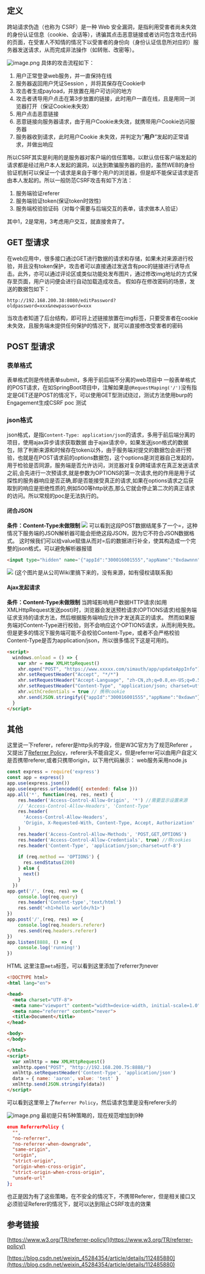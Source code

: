 ## 定义
跨站请求伪造（也称为 CSRF）是一种 Web 安全漏洞，是指利用受害者尚未失效的身份认证信息（cookie、会话等），诱骗其点击恶意链接或者访问包含攻击代码的页面，在受害人不知情的情况下以受害者的身份向（身份认证信息所对应的）服务器发送请求，从而完成非法操作（如转账、改密等）。

![image.png](.//CSRF.assets/2023_05_19_10_43_49_FQdYn62i.png)
具体的攻击流程如下：

1. 用户正常登录web服务，并一直保持在线
2. 服务器返回用户凭证Session ，并将其保存在Cookie中
3. 攻击者生成payload，并放置在用户可访问的地方
4. 攻击者诱导用户点击在第3步放置的链接，此时用户一直在线，且是用同一浏览器打开（保证Cookie未失效）
5. 用户点击恶意链接
6. 恶意链接向服务器请求，由于用户Cookie未失效，就携带用户Cookie访问服务器
7. 服务器收到请求，此时用户Cookie 未失效，并判定为“**用户**”发起的正常请求，并做出响应

所以CSRF其实是利用的是服务器对客户端的信任策略，以默认信任客户端发起的请求都是经过用户本人发起的漏洞，以达到欺骗服务器的目的，虽然WEB的身份验证机制可以保证一个请求是来自于哪个用户的浏览器，但是却不能保证请求是否由本人发起的。所以一般防范CSRF攻击有如下方法：

1. 服务端验证referer
2. 服务端验证token(保证token时效性)
3. 服务端校验验证码（对每个需要与后端交互的表单，请求做本人验证）

其中1，2是常用，3考虑用户交互，就直接舍弃了。
## GET 型请求
在web应用中，很多接口通过GET进行数据的请求和存储，如果未对来源进行校验，并且没有token保护，攻击者可以直接通过发送含有poc的链接进行诱导点击。此外，亦可以通过评论区或类似功能处发布图片，通过修改img地址的方式保存至页面，用户访问便会进行自动加载造成攻击。
假如存在修改密码的场景，发送的数据包如下：
```
http://192.168.200.38:8080/editPassword?oldpassword=xxx&newpassword=xxx
```
当攻击者知道了后台结构，即可将上述链接放置在img标签，只要受害者在cookie未失效，且服务端未提供任何保护的情况下，就可以直接修改受害者的密码
## POST 型请求
### 表单格式
表单格式则是传统表单submit，多用于前后端不分离的web项目中
一般表单格式的POST请求，在如SpringBoot项目中，注解如果是`@RequestMaping('/')`没有指定是GET还是POST的情况下，可以使用GET型测试绕过，测试方法使用burp的Engagement生成CSRF poc 测试
### json格式
json格式，是指`Content-Type: application/json`的请求，多用于前后端分离的项目，使用ajax异步请求获取数据
由于ajax请求中，如果发送json格式的数据包，除了判断来源和时候存在token以外，由于服务端对提交的数据包会进行预验，也就是在POST请求前的options数据包，这个options是浏览器自己发起的，用于检验是否同源，服务端是否允许访问，浏览器对复杂跨域请求在真正发送请求之前,会先进行一次预请求,就是参数为OPTIONS的第一次请求,他的作用是用于试探性的服务器响应是否正确,即是否能接受真正的请求,如果在options请求之后获取到的响应是拒绝性质的,例如500等http状态,那么它就会停止第二次的真正请求的访问。所以常规的poc是无法执行的。
#### 闭合JSON
**条件：Content-Type未做限制**
![](.//CSRF.assets/2023_05_19_10_43_50_sYiBq9S2.png)
可以看到这段POST数据结尾多了一个=，这种情况下服务端的JSON解析器可能会拒绝这段JSON，因为它不符合JSON数据格式。 这时候我们可以给value赋值从而对=后的数据进行补全，使其构造成一个完整的json格式，可以避免解析器报错
```html
<input type="hidden" name='{"appId":"300016001555","appName":"0xdawnnn","test":"' value='test"}' />
```
![](.//CSRF.assets/2023_05_19_10_43_50_7cBrYKua.png)
(这个图片是从公司Wiki里搞下来的，没有来源，如有侵权请联系我)
#### Ajax发起请求
**条件：Content-Type未做限制**
当跨域影响用户数据HTTP请求(如用XMLHttpRequest发送post)时，浏览器会发送预检请求(OPTIONS请求)给服务端征求支持的请求方法，然后根据服务端响应允许才发送真正的请求。 然而如果服务端对Content-Type进行校验，则不会响应这个OPTIONS请求，从而利用失败。但是更多的情况下服务端可能不会校验Content-Type，或者不会严格校验Content-Type是否为application/json，所以很多情况下这是可用的。
```html
<script>
  windows.onload = () => {
    var xhr = new XMLHttpRequest()
    xhr.open("POST", "https://www.xxxxx.com/simauth/app/updateAppInfo")
    xhr.setRequestHeader("Accept", "*/*")
    xhr.setRequestHeader("Accept-Language", "zh-CN,zh;q=0.8,en-US;q=0.5,en;q=0.3")
    xhr.setRequestHeader("Content-Type", "application/json; charset=utf-8")
    xhr.withCredentials = true // 携带cookie
    xhr.send(JSON.stringify({"appId":"300016001555","appName":"0xdawn"})
  }
</script>
```

## 其他
这里说一下referer，referer是http头的字段，但是W3C官方为了规范Referer ，又提出了[Referrer Policy](https://www.w3.org/TR/referrer-policy/)，referer头不能自定义，但是referrer可以由用户自定义是否携带referer,或者只携带origin，以下用代码展示：
web服务采用node.js
```javascript
const express = require('express')
const app = express()
app.use(express.json())
app.use(express.urlencoded({ extended: false }))
app.all('*', function(req, res, next) {
    res.header('Access-Control-Allow-Origin', '*') //需要显示设置来源
    // 'Access-Control-Allow-Headers', 'Content-Type'
    res.header(
      'Access-Control-Allow-Headers',
      'Origin, X-Requested-With, Content-Type, Accept, Authorization'
    )
    res.header('Access-Control-Allow-Methods', 'POST,GET,OPTIONS')
    res.header('Access-Control-Allow-Credentials', true) //带cookies
    res.header('Content-Type', 'application/json;charset=utf-8')
  
    if (req.method == 'OPTIONS') {
      res.sendStatus(200)
    } else {
      next()
    }
  })
app.get('/', (req, res) => {
    console.log(req.query)
    res.header('Content-type','text/html')
    res.send('<h1>hello world</h1>')
})
app.post('/',(req, res) => {
    console.log(req.headers.referer)
    res.send(req.headers.referer)
})
app.listen(8888, () => {
    console.log('running!')
})
```
HTML
这里注意`meta`标签，可以看到这里添加了referrer为never
```html
<!DOCTYPE html>
<html lang="en">

<head>
  <meta charset="UTF-8">
  <meta name="viewport" content="width=device-width, initial-scale=1.0">
  <meta name="referrer" content="never">
  <title>Document</title>
</head>

<body>
</body>

</html>
<script>
  var xmlhttp = new XMLHttpRequest()
  xmlhttp.open("POST", "http://192.168.200.75:8888/")
  xmlhttp.setRequestHeader('Content-Type', 'application/json')
  data = { name: 'aaron', value: 'test' }
  xmlhttp.send(JSON.stringify(data))
</script>
```
可以看到这里带上了`Referrer Policy`，然后请求包里是没有referer头的

![image.png](.//CSRF.assets/2023_05_19_10_43_50_mKLg0odU.png)
最初是只有5种策略的，现在规范增加到9种

```json
enum ReferrerPolicy {
  "",
  "no-referrer",
  "no-referrer-when-downgrade",
  "same-origin",
  "origin",
  "strict-origin",
  "origin-when-cross-origin",
  "strict-origin-when-cross-origin",
  "unsafe-url"
};
```
也正是因为有了这些策略，在不安全的情况下，不携带Referer，但是相关接口又必须验证Referer的情况下，就可以达到阻止CSRF攻击的效果

## 参考链接
[https://www.w3.org/TR/referrer-policy/](https://www.w3.org/TR/referrer-policy/)

[https://blog.csdn.net/weixin_45284354/article/details/112485880](https://blog.csdn.net/weixin_45284354/article/details/112485880)


